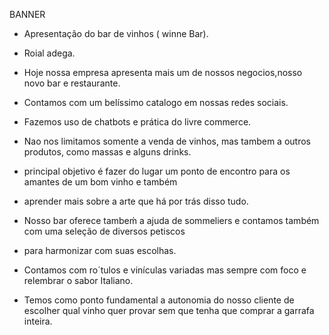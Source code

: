  BANNER 

- Apresentação do bar de vinhos ( winne Bar).

- Roial adega.
- Hoje nossa empresa apresenta mais um de nossos negocios,nosso novo bar e restaurante.
- Contamos com um belíssimo catalogo em nossas redes sociais.
- Fazemos uso de chatbots e prática do livre commerce.
- Nao nos limitamos somente a venda de vinhos, mas tambem a outros produtos, como massas e alguns drinks.
- principal objetivo é fazer do lugar um ponto de encontro para os amantes de um bom vinho e também 
- aprender mais sobre a arte que há por trás disso tudo.
- Nosso bar oferece tambeḿ a ajuda de sommeliers e contamos também com uma seleção de diversos petiscos 
- para harmonizar com suas escolhas.
- Contamos com ro´tulos e vinículas variadas mas sempre com foco e relembrar o sabor Italiano.
- Temos como ponto fundamental a autonomia do nosso cliente de escolher qual vinho quer provar sem que
tenha que comprar a garrafa inteira.
  
